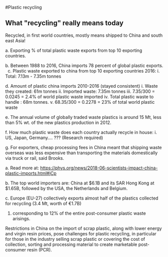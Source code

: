 #Plastic recycling

## What "recycling" really means today

Recycled, in first world countries, mostly means shipped to China and south east Asia!

a. Exporting % of total plastic waste exports from top 10 exporting countries.

b. Between 1988 to 2016, China imports 78 percent of global plastic exports.
 
c. Plastic waste exported to china from top 10 exporting countries 2016:
		i. Total: 7.13m - 7.35m tonnes

d. Amount of plastic china imports 2010-2016 (stayed consistent)
	i. Waste they created: 61m tonnes 
	ii. Imported waste: 7.35m tonnes 
	iii. 7.35/300 = 0.0245  = 2.4% of world plastic waste imported 
	iv. Total plastic waste to handle : 68m tonnes. 
	v. 68.35/300 = 0.2278  = 23% of total world plastic waste

e. The annual volume of globally traded waste plastics is around 15 Mt, less than 5% wt. of the new plastics production in 2012.

f. How much plastic waste does each country actually recycle in house:
	i. US, Japan, Germany…. ??? (Research required) 
	
g. For exporters, cheap processing fees in China meant that shipping waste overseas was less expensive than transporting the materials domestically via truck or rail, said Brooks.  

a. Read more at: https://phys.org/news/2018-06-scientists-impact-china-plastic-imports.html#jCp  
	
b. The top world importers are: China at $6.1B and its SAR Hong Kong at $1.65B, followed by the USA, the Netherlands and Belgium.   

c. Europe (EU-27) collectively exports almost half of the plastics collected for recycling (3.4 Mt, worth of €1.7B)   

1) corresponding to 12% of the entire post-consumer plastic waste arisings. 

Restrictions in China on the import of scrap plastic, along with lower energy and virgin resin prices, pose challenges for plastic recycling, in particular for those in the industry selling scrap plastic or covering the cost of collection, sorting and processing material to create marketable post-consumer resin (PCR).